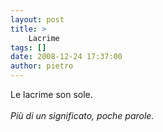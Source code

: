 ```yaml
---
layout: post
title: >
    Lacrime
tags: []
date: 2008-12-24 17:37:00
author: pietro
---
```

Le lacrime son sole.<br/><br/><span style="font-style: italic">Più di un significato, poche parole. </span>
